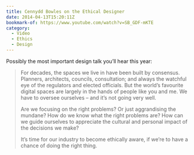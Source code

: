 ```yaml
---
title: Cennydd Bowles on the Ethical Designer
date: 2014-04-13T15:20:11Z
bookmark-of: https://www.youtube.com/watch?v=SB_GDF-mKTE
category:
  - Video
  - Ethics
  - Design
---
```

Possibly the most important design talk you’ll hear this year:

> For decades, the spaces we live in have been built by consensus. Planners, architects, councils, consultation; and always the watchful eye of the regulators and elected officials. But the world’s favourite digital spaces are largely in the hands of people like you and me. We have to oversee ourselves – and it’s not going very well.
>
> Are we focusing on the right problems? Or just aggrandising the mundane? How do we know what the right problems are? How can we guide ourselves to appreciate the cultural and personal impact of the decisions we make?
>
> It’s time for our industry to become ethically aware, if we’re to have a chance of doing the right thing.
